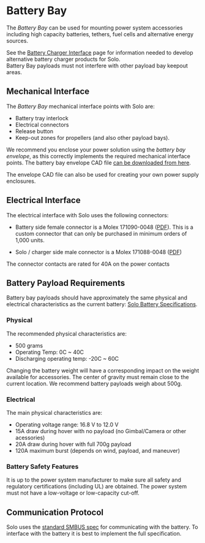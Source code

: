 # Battery Bay

The *Battery Bay* can be used for mounting power system accessories including high capacity batteries, tethers, fuel cells and alternative energy sources. 

<aside class="tip">See the <a href="hardware-battery-charging.md">Battery Charger Interface</a> page for information needed to develop alternative battery charger products for Solo.</aside>

<aside class="caution">Battery Bay payloads must not interfere with other payload bay keepout areas.</aside>


## Mechanical Interface

The *Battery Bay* mechanical interface points with Solo are:

* Battery tray interlock
* Electrical connectors
* Release button
* Keep-out zones for propellers (and also other payload bays).

We recommend you enclose your power solution using the *battery bay envelope*, as this correctly implements the required mechanical interface points. The battery bay envelope CAD file [can be downloaded from here](https://drive.google.com/uc?id=0B9l93ZUM5ooxbUhDOUVVRWRORlkzdmY3LXI1T2YtVUJYbWtJ&export=download).

<aside class="note">The envelope CAD file can also be used for creating your own power supply enclosures.</aside>


## Electrical Interface

The electrical interface with Solo uses the following connectors:

* Battery side female connector is a Molex 171090-0048 ([PDF](https://drive.google.com/open?id=0B9l93ZUM5ooxMU0xM3h5MzNsMjVBV3NjYU9DSEdyZE5FQWhR)). This is a custom connector that can only be purchased in minimum orders of 1,000 units.

* Solo / charger side male connector is a Molex 171088-0048 ([PDF](https://drive.google.com/open?id=0B9l93ZUM5ooxblFVOVhuY2JwMExjd3FnYjgzZmNsNy1ialAw))

The connector contacts are rated for 40A on the power contacts



## Battery Payload Requirements

Battery bay payloads should have approximately the same physical and electrical characteristics as the current battery: [Solo Battery Specifications](hardware-battery-charging.html#solo-battery-specifications).

### Physical

The recommended physical characteristics are:

* 500 grams
* Operating Temp: 0C ~ 40C
* Discharging operating temp: -20C ~ 60C

Changing the battery weight will have a corresponding impact on the weight available for accessories. The center of gravity must remain close to the current location. We recommend battery payloads weigh about 500g.

### Electrical

The main physical characteristics are:

* Operating voltage range: 16.8 V to 12.0 V
* 15A draw during hover with no payload (no Gimbal/Camera or other acessories)
* 20A draw during hover with full 700g payload
* 120A maximum burst (depends on wind, payload, and maneuver)


### Battery Safety Features

It is up to the power system manufacturer to make sure all safety and regulatory certifications (including UL) are obtained. The power system must not have a low-voltage or low-capacity cut-off.

## Communication Protocol

Solo uses the [standard SMBUS spec](https://drive.google.com/open?id=0B9l93ZUM5ooxXzZWT3FMdktaNjNGWDV6M0tQUDhwWWgtNEFB) for communicating with the battery. To interface with the battery it is best to implement the full specification.
